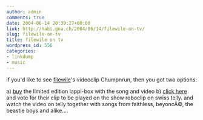 ```yaml
---
author: admin
comments: true
date: 2004-06-14 20:39:27+00:00
link: http://habi.gna.ch/2004/06/14/filewile-on-tv/
slug: filewile-on-tv
title: filewile on tv
wordpress_id: 556
categories:
- linkdump
- music
---
```


if you'd like to see [filewile](http://www.filewile.com)'s videoclip Chumpnrun, then you got two options:

a) [buy](http://www.filewile.com/html/shop.php) the limited edition lappi-box with the song and video
b) [click here](http://www.sfdrs.ch/system/frames/highlights/roboclip/index.php?/content/highlights/roboclip/index.php) and vote for their clip to be played on the show roboclip on swiss telly. and watch the video on telly together with songs from faithless, beyoncÃ©, the beastie boys and alike....
